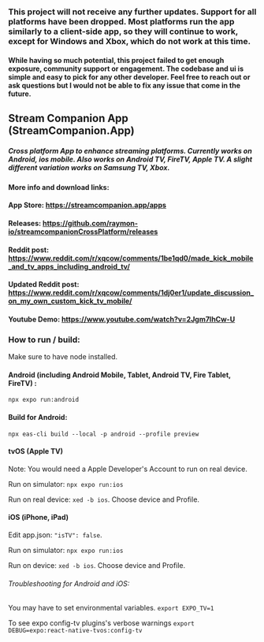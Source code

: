 ### This project will not receive any further updates. Support for all platforms have been dropped. Most platforms run the app similarly to a client-side app, so they will continue to work, except for Windows and Xbox, which do not work at this time.
#### While having so much potential, this project failed to get enough exposure, community support or engagement. The codebase and ui is simple and easy to pick for any other developer. Feel free to reach out or ask questions but I would not be able to fix any issue that come in the future.

## Stream Companion App (StreamCompanion.App)
##### Cross platform App to enhance streaming platforms. Currently works on Android, ios mobile. Also works on Android TV, FireTV, Apple TV. A slight different variation works on Samsung TV, Xbox.
#### More info and download links:
#### App Store: https://streamcompanion.app/apps
#### Releases:  https://github.com/raymon-io/streamcompanionCrossPlatform/releases
#### Reddit post: https://www.reddit.com/r/xqcow/comments/1be1qd0/made_kick_mobile_and_tv_apps_including_android_tv/
#### Updated Reddit post: https://www.reddit.com/r/xqcow/comments/1dj0er1/update_discussion_on_my_own_custom_kick_tv_mobile/
#### Youtube Demo: https://www.youtube.com/watch?v=2Jgm7lhCw-U

### How to run / build:
Make sure to have node installed. 
#### Android (including Android Mobile, Tablet, Android TV, Fire Tablet, FireTV) :
`npx expo run:android`
#### Build for Android:
`npx eas-cli build --local -p android --profile preview`

#### tvOS (Apple TV)
Note: You would need a Apple Developer's Account to run on real device.

Run on simulator: `npx expo run:ios`

Run on real device: `xed -b ios`.  Choose device and Profile.

#### iOS (iPhone, iPad)
Edit app.json: `"isTV": false`.

Run on simulator: `npx expo run:ios`

Run on device: `xed -b ios`. Choose device and Profile.

###### Troubleshooting for Android and iOS:
You may have to set environmental variables. `export EXPO_TV=1`

To see expo config-tv plugins's verbose warnings `export DEBUG=expo:react-native-tvos:config-tv`





